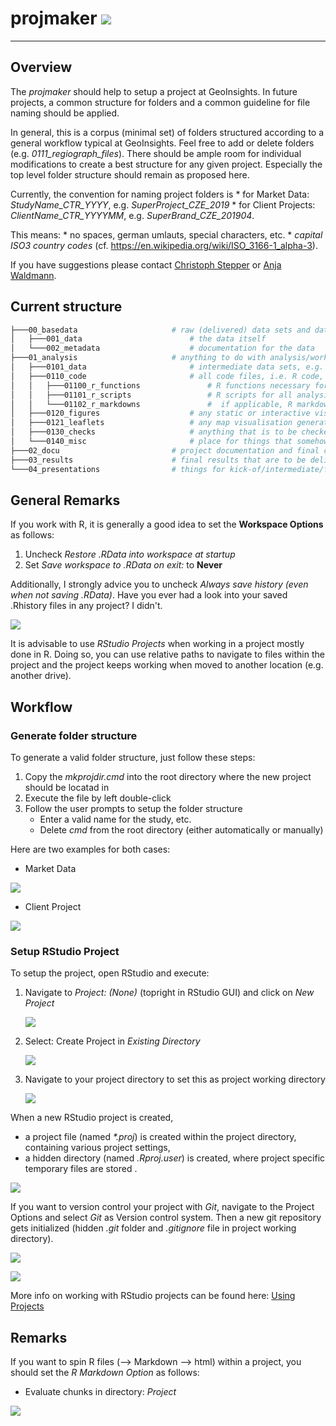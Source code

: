 
<!-- README.md is generated from README.Rmd. Please edit that file -->
projmaker ![](figures/logo/projmaker_hex.png)
=============================================

------------------------------------------------------------------------

Overview
--------

The *projmaker* should help to setup a project at GeoInsights. In future projects, a common structure for folders and a common guideline for file naming should be applied.

In general, this is a corpus (minimal set) of folders structured according to a general workflow typical at GeoInsights. Feel free to add or delete folders (e.g. *0111\_regiograph\_files*).
There should be ample room for individual modifications to create a best structure for any given project. Especially the top level folder structure should remain as proposed here.

Currently, the convention for naming project folders is \* for Market Data: *StudyName\_CTR\_YYYY*, e.g. *SuperProject\_CZE\_2019* \* for Client Projects: *ClientName\_CTR\_YYYYMM*, e.g. *SuperBrand\_CZE\_201904*.

This means: \* no spaces, german umlauts, special characters, etc. \* *capital ISO3 country codes* (cf. <https://en.wikipedia.org/wiki/ISO_3166-1_alpha-3>).

If you have suggestions please contact [Christoph Stepper](mailto:christoph.stepper@gfk.com) or [Anja Waldmann](mailto:anja.waldmann@gfk.com).

Current structure
-----------------

``` bash
├───00_basedata                     # raw (delivered) data sets and data documentation; input only - i.e. never to be overwridden!
│   ├───001_data                        # the data itself
│   └───002_metadata                    # documentation for the data
├───01_analysis                     # anything to do with analysis/work-in-progress
│   ├───0101_data                       # intermediate data sets, e.g. results from individual analysis modules (tip: name subfolders corresponding to your R-scripts and save your data)
│   ├───0110_code                       # all code files, i.e. R code, py code, SAS code, etc.
│   │   ├───01100_r_functions               # R functions necessary for projects (longer than a 3-liner), but not worth to be put into a GIpackage; sourced within scripts to avoid code repetition 
│   │   ├───01101_r_scripts                 # R scripts for all analysis steps/modules, named in a comprehensible way (tip: number scrips in the order they need to be executed)    
│   │   └───01102_r_markdowns               #  if applicable, R markdown files (eg. for documentations etc.)
│   ├───0120_figures                    # any static or interactive visualisations generated during the analysis
│   ├───0121_leaflets                   # any map visualisation generated during the analysis
│   ├───0130_checks                     # anything that is to be checked by people other than the analysis author, e.g. excel comparison files in purchasing power
│   └───0140_misc                       # place for things that somehow do not fit into any of the above, e.g. colour definitions for logos
├───02_docu                         # project documentation and final checks (Checkliste)
├───03_results                      # final results that are to be delivered to the client or that are to be pushed to our official products
└───04_presentations                # things for kick-of/intermediate/final presentations
```

General Remarks
---------------

If you work with R, it is generally a good idea to set the **Workspace Options** as follows:

1.  Uncheck *Restore .RData into workspace at startup*
2.  Set *Save workspace to .RData on exit:* to **Never**

Additionally, I strongly advice you to uncheck *Always save history (even when not saving .RData)*. Have you ever had a look into your saved .Rhistory files in any project? I didn't.

![](figures/workspace_settings_RStudio.png)

It is advisable to use *RStudio Projects* when working in a project mostly done in R.
Doing so, you can use relative paths to navigate to files within the project and the project keeps working when moved to another location (e.g. another drive).

Workflow
--------

### Generate folder structure

To generate a valid folder structure, just follow these steps:

1.  Copy the *mkprojdir.cmd* into the root directory where the new project should be locatad in
2.  Execute the file by left double-click
3.  Follow the user prompts to setup the folder structure
    -   Enter a valid name for the study, etc.
    -   Delete *cmd* from the root directory (either automatically or manually)

Here are two examples for both cases:

-   Market Data

![](figures/makeproj_cmd_md.png)

-   Client Project

![](figures/makeproj_cmd_cp.png)

### Setup RStudio Project

To setup the project, open RStudio and execute:

1.  Navigate to *Project: (None)* (topright in RStudio GUI) and click on *New Project*

    ![](figures/proj_1.png)

2.  Select: Create Project in *Existing Directory*

    ![](figures/proj_2.png)

3.  Navigate to your project directory to set this as project working directory

    ![](figures/proj_3.png)

When a new RStudio project is created,

-   a project file (named *\*.proj*) is created within the project directory, containing various project settings,
-   a hidden directory (named *.Rproj.user*) is created, where project specific temporary files are stored .

![](figures/proj_4.png)

If you want to version control your project with *Git*, navigate to the Project Options and select *Git* as Version control system. Then a new git repository gets initialized (hidden *.git* folder and *.gitignore* file in project working directory).

![](figures/project_options_1.png)

![](figures/project_options_2.png)

More info on working with RStudio projects can be found here:
[Using Projects](https://support.rstudio.com/hc/en-us/articles/200526207-Using-Projects)

Remarks
-------

If you want to spin R files (--&gt; Markdown --&gt; html) within a project, you should set the *R Markdown Option* as follows:

-   Evaluate chunks in directory: *Project*

![](figures/RMarkdown_settings_RStudio.png)
